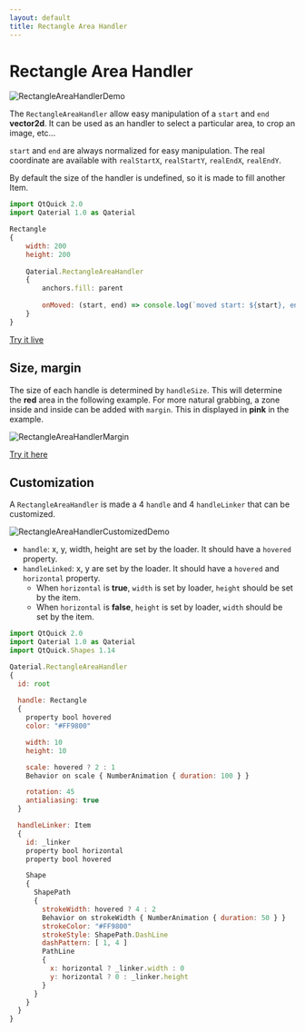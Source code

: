 ```yaml
---
layout: default
title: Rectangle Area Handler
---
```


# Rectangle Area Handler

![RectangleAreaHandlerDemo](https://user-images.githubusercontent.com/17255804/85398203-283aa100-b555-11ea-921b-12772e3a1bf7.gif)

The `RectangleAreaHandler` allow easy manipulation of a `start` and `end` **vector2d**. It can be used as an handler to select a particular area, to crop an image, etc...

`start` and `end` are always normalized for easy manipulation. The real coordinate are available with `realStartX`, `realStartY`, `realEndX`, `realEndY`.

By default the size of the handler is undefined, so it is made to fill another Item.

```js
import QtQuick 2.0
import Qaterial 1.0 as Qaterial

Rectangle
{
	width: 200
	height: 200
	
	Qaterial.RectangleAreaHandler
	{
		anchors.fill: parent
        
        onMoved: (start, end) => console.log(`moved start: ${start}, end: ${end}`)
	}
}
```

[Try it live](https://tinyurl.com/yb2m7lgh)

## Size, margin

The size of each handle is determined by `handleSize`. This will determine the **red** area in the following example. For more natural grabbing, a zone inside and inside can be added with `margin`. This in displayed in **pink** in the example.

![RectangleAreaHandlerMargin](https://user-images.githubusercontent.com/17255804/85397999-d2fe8f80-b554-11ea-80b0-06de10aa155c.gif)

[Try it here](https://tinyurl.com/yc5z57e3)

## Customization

A `RectangleAreaHandler` is made a 4 `handle` and 4 `handleLinker` that can be customized. 

![RectangleAreaHandlerCustomizedDemo](https://user-images.githubusercontent.com/17255804/85398291-4c967d80-b555-11ea-9db0-28b3c302a7ee.gif)

* `handle`: x, y, width, height are set by the loader. It should have a `hovered` property.
* `handleLinked`: x, y are set by the loader. It should have a `hovered` and `horizontal` property.
  * When `horizontal` is **true**, `width` is set by loader, `height` should be set by the item.
  * When `horizontal` is **false**, `height` is set by loader, `width` should be set by the item.

```js
import QtQuick 2.0
import Qaterial 1.0 as Qaterial
import QtQuick.Shapes 1.14

Qaterial.RectangleAreaHandler
{
  id: root
  
  handle: Rectangle
  {
    property bool hovered
    color: "#FF9800"

    width: 10
    height: 10

    scale: hovered ? 2 : 1
    Behavior on scale { NumberAnimation { duration: 100 } }

    rotation: 45
    antialiasing: true
  }

  handleLinker: Item
  {
    id: _linker
    property bool horizontal
    property bool hovered

    Shape
    {
      ShapePath
      {
        strokeWidth: hovered ? 4 : 2
        Behavior on strokeWidth { NumberAnimation { duration: 50 } }
        strokeColor: "#FF9800"
        strokeStyle: ShapePath.DashLine
        dashPattern: [ 1, 4 ]
        PathLine
        {
          x: horizontal ? _linker.width : 0
          y: horizontal ? 0 : _linker.height
        }
      }
    }
  }
}
```

